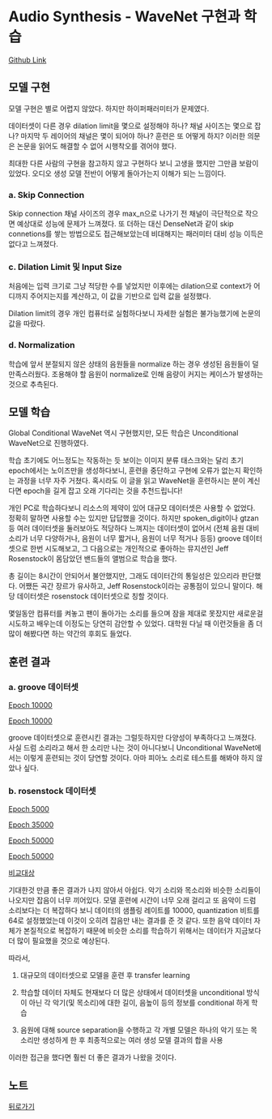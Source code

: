 # Audio Synthesis - WaveNet 구현과 학습

[Github Link](https://github.com/95dykim/TF_WaveNet)

## 모델 구현

모델 구현은 별로 어렵지 않았다. 하지만 하이퍼패러미터가 문제였다.

데이터셋이 다른 경우 dilation limit을 몇으로 설정해야 하나? 채널 사이즈는 몇으로 잡나? 마지막 두 레이어의 채널은 몇이 되어야 하나? 훈련은 또 어떻게 하지? 이러한 의문은 논문을 읽어도 해결할 수 없어 시행착오를 겪어야 했다.

최대한 다른 사람의 구현을 참고하지 않고 구현하다 보니 고생을 했지만 그만큼 보람이 있었다. 오디오 생성 모델 전반이 어떻게 돌아가는지 이해가 되는 느낌이다.

### a. Skip Connection

Skip connection 채널 사이즈의 경우 max_n으로 나가기 전 채널이 극단적으로 작으면 예상대로 성능에 문제가 느껴졌다.
또 더하는 대신 DenseNet과 같이 skip connetions를 쌓는 방법으로도 접근해보았는데 비대해지는 패러미터 대비 성능 이득은 없다고 느껴졌다.

### c. Dilation Limit 및 Input Size

처음에는 입력 크기로 그냥 적당한 수를 넣었지만 이후에는 dilation으로 context가 어디까지 주어지는지를 계산하고, 이 값을 기반으로 입력 값을 설정했다.

Dilation limit의 경우 개인 컴퓨터로 실험하다보니 자세한 실험은 불가능했기에 논문의 값을 따랐다.

### d. Normalization

학습에 앞서 분절되지 않은 상태의 음원들을 normalize 하는 경우 생성된 음원들이 덜 만족스러웠다.
조용해야 할 음원이 normalize로 인해 음량이 커지는 케이스가 발생하는 것으로 추측된다.

## 모델 학습

Global Conditional WaveNet 역시 구현했지만, 모든 학습은 Unconditional WaveNet으로 진행하였다.

학습 초기에도 어느정도는 작동하는 듯 보이는 이미지 분류 태스크와는 달리 초기 epoch에서는 노이즈만을 생성하다보니, 훈련을 중단하고 구현에 오류가 없는지 확인하는 과정을 너무 자주 거쳤다. 혹시라도 이 글을 읽고 WaveNet을 훈련하시는 분이 계신다면 epoch을 길게 잡고 오래 기다리는 것을 추천드립니다!

개인 PC로 학습하다보니 리소스의 제약이 있어 대규모 데이터셋은 사용할 수 없었다. 정확히 말하면 사용할 수는 있지만 답답했을 것이다. 하지만 spoken_digit이나 gtzan등 여러 데이터셋을 둘러보아도 적당하다 느껴지는 데이터셋이 없어서 (전체 음원 대비 소리가 너무 다양하거나, 음원이 너무 짧거나, 음원이 너무 적거나 등등) groove 데이터셋으로 한번 시도해보고, 그 다음으로는 개인적으로 좋아하는 뮤지션인 Jeff Rosenstock이 몸담았던 밴드들의 앨범으로 학습을 했다.

총 길이는 8시간이 안되어서 불안했지만, 그래도 데이터간의 통일성은 있으리라 판단했다. 어쨌든 곡간 장르가 유사하고, Jeff Rosenstock이라는 공통점이 있으니 말이다. 해당 데이터셋은 rosenstock 데이터셋으로 칭할 것이다.

몇일동안 컴퓨터를 켜놓고 팬이 돌아가는 소리를 들으며 잠을 제대로 못잤지만 새로운걸 시도하고 배우는데 이정도는 당연히 감안할 수 있었다. 대학원 다닐 때 이런것들을 좀 더 많이 해봤다면 하는 약간의 후회도 들었다.

## 훈련 결과

### a. groove 데이터셋

[Epoch 10000](https://user-images.githubusercontent.com/115688680/218380283-0825a8e1-5ec8-4833-bb7b-c5bf73402e9f.mp4)

[Epoch 10000](https://user-images.githubusercontent.com/115688680/218380290-81c3d0e6-a46e-4d74-a25d-ad41b90f8e3a.mp4)

groove 데이터셋으로 훈련시킨 결과는 그럴듯하지만 다양성이 부족하다고 느껴졌다. 사실 드럼 소리라고 해서 한 소리만 나는 것이 아니다보니 Unconditional WaveNet에서는 이렇게 훈련되는 것이 당연할 것이다. 아마 피아노 소리로 테스트를 해봐야 하지 않았나 싶다.

### b. rosenstock 데이터셋

[Epoch 5000](https://user-images.githubusercontent.com/115688680/218375592-0b791144-1646-40aa-9cb4-5bf8275f2e78.mp4)

[Epoch 35000](https://user-images.githubusercontent.com/115688680/218375736-d7e3e0ab-1d92-4f1e-a696-8523dd4e1578.mp4)

[Epoch 50000](https://user-images.githubusercontent.com/115688680/218379203-4b0c6a44-479f-42eb-8faa-d7723aa07464.mp4)

[Epoch 50000](https://user-images.githubusercontent.com/115688680/218381676-750ed747-98b5-4013-9c8e-d833e8b6e892.mp4)

[비교대상](https://www.youtube.com/watch?v=G9oJBatX0pk)


기대한것 만큼 좋은 결과가 나지 않아서 아쉽다. 악기 소리와 목소리와 비슷한 소리들이 나오지만 잡음이 너무 끼어있다. 모델 훈련에 시간이 너무 오래 걸리고 또 음악이 드럼 소리보다는 더 복잡하다 보니 데이터의 샘플링 레이트를 10000, quantization 비트를 64로 설정했었는데 이것이 오히려 잡음만 내는 결과를 준 것 같다.
또한 음악 데이터 자체가 본질적으로 복잡하기 때문에 비슷한 소리를 학습하기 위해서는 데이터가 지금보다 더 많이 필요했을 것으로 예상된다.

따라서,

1) 대규모의 데이터셋으로 모델을 훈련 후 transfer learning

2) 학습할 데이터 자체도 현재보다 더 많은 상태에서 데이터셋을 unconditional 방식이 아닌 각 악기(및 목소리)에 대한 길이, 음높이 등의 정보를 conditional 하게 학습

3) 음원에 대해 source separation을 수행하고 각 개별 모델은 하나의 악기 또는 목소리만 생성하게 한 후 최종적으로는 여러 생성 모델 결과의 합을 사용

이러한 접근을 했다면 훨씬 더 좋은 결과가 나왔을 것이다.

## 노트

[뒤로가기](./)
